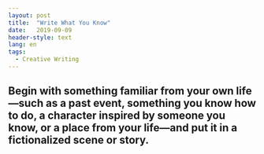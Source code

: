 ```yaml
---
layout: post
title:  "Write What You Know"
date:   2019-09-09
header-style: text
lang: en
tags:
  - Creative Writing
---
```

Begin with something familiar from your own life—such as a past event, something you know how to do, a character inspired by someone you know, or a place from your life—and put it in a fictionalized scene or story.
---
